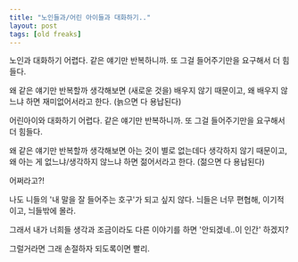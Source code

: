 ```yaml
---
title: "노인들과/어린 아이들과 대화하기.."
layout: post
tags: [old freaks]
---
```


노인과 대화하기 어렵다. 같은 얘기만 반복하니까. 또 그걸 들어주기만을 요구해서 더 힘들다.

왜 같은 얘기만 반복할까 생각해보면 (새로운 것을) 배우지 않기 때문이고, 왜 배우지 않느냐 하면 재미없어서라고 한다. (늙으면 다 용납된다)

어린아이와 대화하기 어렵다. 같은 얘기만 반복하니까. 또 그걸 들어주기만을 요구해서 더 힘들다.

왜 같은 얘기만 반복할까 생각해보면 아는 것이 별로 없는데다 생각하지 않기 때문이고, 왜 아는 게 없느냐/생각하지 않느냐 하면 젊어서라고 한다. (젊으면 다 용납된다)

어쩌라고?!

나도 니들의 '내 말을 잘 들어주는 호구'가 되고 싶지 않다. 늬들은 너무 편협해, 이기적이고, 늬들밖에 몰라. 

그래서 내가 너희들 생각과 조금이라도 다른 이야기를 하면 '안되겠네..이 인간' 하겠지? 

그럴거라면 그래 손절하자 되도록이면 빨리.